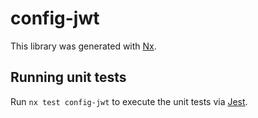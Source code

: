 # config-jwt

This library was generated with [Nx](https://nx.dev).

## Running unit tests

Run `nx test config-jwt` to execute the unit tests via [Jest](https://jestjs.io).
